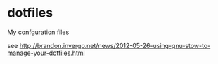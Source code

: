 # dotfiles
My confguration files

see http://brandon.invergo.net/news/2012-05-26-using-gnu-stow-to-manage-your-dotfiles.html
